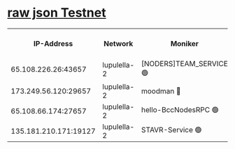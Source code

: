 [raw json Testnet](https://rpc-check.jaclalt.stavr.tech/jaclalt/rpc-jaclalt-result.json)
=

<table><tr><th>IP-Address</th><th>Network</th><th>Moniker</th><th>Latest Block Height</th><th>Earliest Block Height</th><th>Catching Up</th><th>Tx Index</th><th>Voting Power</th><th>Scan Time</th></tr><tr><td>65.108.226.26:43657</td><td>lupulella-2</td><td>[NODERS]TEAM_SERVICE 🟢</td><td>6434432</td><td>6282001</td><td>False</td><td>on</td><td>0</td><td>2024-01-30T10:50:36.366018839UTC</td></tr><tr><td>173.249.56.120:29657</td><td>lupulella-2</td><td>moodman 🔴</td><td>6434432</td><td>6334432</td><td>False</td><td>off</td><td>940134</td><td>2024-01-30T10:50:35.945735120UTC</td></tr><tr><td>65.108.66.174:27657</td><td>lupulella-2</td><td>hello-BccNodesRPC 🟢</td><td>6434432</td><td>6394001</td><td>False</td><td>on</td><td>0</td><td>2024-01-30T10:50:33.528036477UTC</td></tr><tr><td>135.181.210.171:19127</td><td>lupulella-2</td><td>STAVR-Service 🟢</td><td>6434430</td><td>6433001</td><td>False</td><td>on</td><td>0</td><td>2024-01-30T10:50:23.450336730UTC</td></tr></table>
